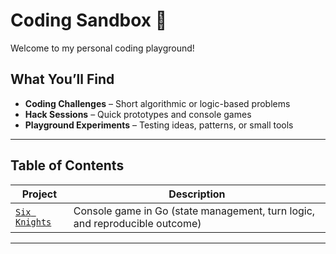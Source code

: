 # Coding Sandbox 🧩

Welcome to my personal coding playground!

## What You’ll Find

- **Coding Challenges** – Short algorithmic or logic-based problems
- **Hack Sessions** – Quick prototypes and console games
- **Playground Experiments** – Testing ideas, patterns, or small tools

---

## Table of Contents

| Project                   | Description                                                                 |
| ------------------------- | --------------------------------------------------------------------------- |
| [`Six Knights`](knights/) | Console game in Go (state management, turn logic, and reproducible outcome) |

---
